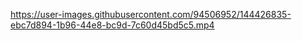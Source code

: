 


https://user-images.githubusercontent.com/94506952/144426835-ebc7d894-1b96-44e8-bc9d-7c60d45bd5c5.mp4

